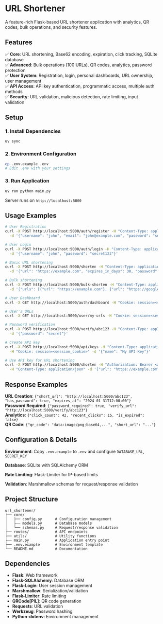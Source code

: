 # URL Shortener

A feature-rich Flask-based URL shortener application with analytics, QR codes, bulk operations, and security features.

## Features

✅ **Core**: URL shortening, Base62 encoding, expiration, click tracking, SQLite database  
✅ **Advanced**: Bulk operations (100 URLs), QR codes, analytics, password protection  
✅ **User System**: Registration, login, personal dashboards, URL ownership, user management   
✅ **API Access**: API key authentication, programmatic access, multiple auth methods  
✅ **Security**: URL validation, malicious detection, rate limiting, input validation 

## Setup

### 1. Install Dependencies
```bash
uv sync
```

### 2. Environment Configuration
```bash
cp .env.example .env
# Edit .env with your settings
```

### 3. Run Application
```bash
uv run python main.py
```

Server runs on `http://localhost:5000`

## Usage Examples

```bash
# User Registration
curl -X POST http://localhost:5000/auth/register -H "Content-Type: application/json" \
  -d '{"username": "john", "email": "john@example.com", "password": "secret123"}'

# User Login
curl -X POST http://localhost:5000/auth/login -H "Content-Type: application/json" \
  -d '{"username": "john", "password": "secret123"}'

# Basic URL shortening
curl -X POST http://localhost:5000/shorten -H "Content-Type: application/json" \
  -d '{"url": "https://example.com", "expires_in_days": 30, "password": "secret"}'

# Bulk shortening
curl -X POST http://localhost:5000/bulk-shorten -H "Content-Type: application/json" \
  -d '{"urls": [{"url": "https://example.com"}, {"url": "https://google.com"}]}'

# User Dashboard
curl -X GET http://localhost:5000/auth/dashboard -H "Cookie: session=<session_cookie>"

# User's URLs
curl -X GET http://localhost:5000/user/my-urls -H "Cookie: session=<session_cookie>"

# Password verification
curl -X POST http://localhost:5000/verify/abc123 -H "Content-Type: application/json" \
  -d '{"password": "secret"}'

# Create API key
curl -X POST http://localhost:5000/api/keys -H "Content-Type: application/json" \
  -H "Cookie: session=<session_cookie>" -d '{"name": "My API Key"}'

# Use API key for URL shortening
curl -X POST http://localhost:5000/shorten -H "Authorization: Bearer <api_key>" \
  -H "Content-Type: application/json" -d '{"url": "https://example.com"}'
```

## Response Examples

**URL Creation**: `{"short_url": "http://localhost:5000/abc123", "has_password": true, "expires_at": "2024-01-31T12:00:00"}`  
**Password Required**: `{"password_required": true, "verify_url": "http://localhost:5000/verify/abc123"}`  
**Analytics**: `{"click_count": 42, "recent_clicks": 15, "is_expired": false}`  
**QR Code**: `{"qr_code": "data:image/png;base64,...", "short_url": "..."}`

## Configuration & Details

**Environment**: Copy `.env.example` to `.env` and configure `DATABASE_URL`, `SECRET_KEY`  

**Database**: SQLite with SQLAlchemy ORM

**Rate Limiting**: Flask-Limiter for IP-based limits

**Validation**: Marshmallow schemas for request/response validation


## Project Structure

```
url_shortener/
├── core/
│   ├── config.py      # Configuration management
│   ├── models.py      # Database models
│   └── schemas.py     # Request/response validation
├── routes/            # API endpoints
├── utils/             # Utility functions
├── main.py            # Application entry point
├── .env.example       # Environment template
└── README.md          # Documentation
```

## Dependencies

- **Flask**: Web framework
- **Flask-SQLAlchemy**: Database ORM
- **Flask-Login**: User session management
- **Marshmallow**: Serialization/validation
- **Flask-Limiter**: Rate limiting
- **QRCode[PIL]**: QR code generation
- **Requests**: URL validation
- **Werkzeug**: Password hashing
- **Python-dotenv**: Environment management
